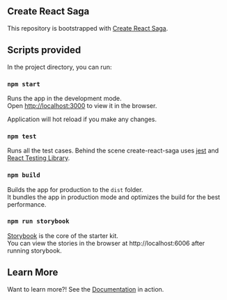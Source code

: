 ## Create React Saga
This repository is bootstrapped with [Create React Saga](https://github.com/sprakash57/create-react-saga).

## Scripts provided

In the project directory, you can run:

### `npm start`

Runs the app in the development mode.\
Open [http://localhost:3000](http://localhost:3000) to view it in the browser.

Application will hot reload if you make any changes.

### `npm test`

Runs all the test cases. Behind the scene create-react-saga uses [jest](https://jestjs.io) and [React Testing Library](https://testing-library.com/docs/react-testing-library/intro).

### `npm build`

Builds the app for production to the `dist` folder.\
It bundles the app in production mode and optimizes the build for the best performance.

### `npm run storybook`

[Storybook](https://storybook.js.org) is the core of the starter kit. \
You can view the stories in the browser at http://localhost:6006 after running storybook.

## Learn More

Want to learn more?! See the [Documentation](http://sprakash57.github.io/create-react-saga) in action.
